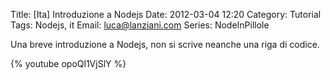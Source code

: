 Title: [Ita] Introduzione a Nodejs
Date: 2012-03-04 12:20
Category: Tutorial
Tags: Nodejs, it
Email: luca@lanziani.com
Series: NodeInPillole

Una breve introduzione a Nodejs, non si scrive neanche una riga di codice.

{% youtube  opoQl1VjSlY %}
